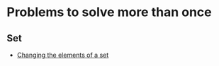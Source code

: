 # Problems to solve more than once

## Set
- [Changing the elements of a set](https://codeforces.com/contest/1579/problem/D)